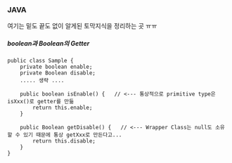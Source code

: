 ### JAVA
여기는 밑도 끝도 없이 알게된 토막지식을 정리하는 곳 ㅠㅠ

##### boolean과 Boolean의 Getter
```
public class Sample {
    private boolean enable;
    private Boolean disable;
    ..... 생략 ....

    public boolean isEnable() {   // <--- 통상적으로 primitive type은 isXxx()로 getter를 만듦
        return this.enable;
    }
    
    public Boolean getDisable() {   // <--- Wrapper Class는 null도 소유할 수 있기 때문에 통상 getXxx로 만든다고...
        return this.disable;
    }
}
```